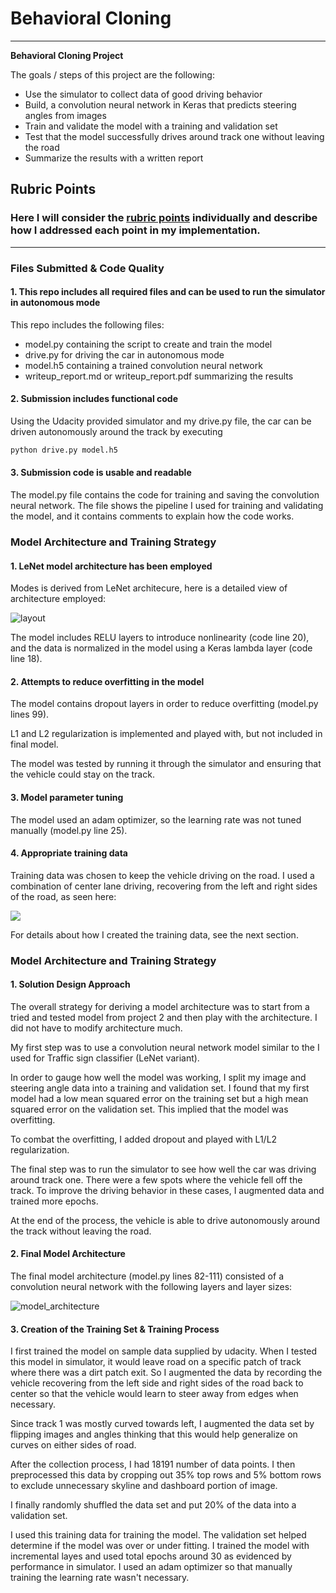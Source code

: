 
# **Behavioral Cloning** 


---

**Behavioral Cloning Project**

The goals / steps of this project are the following:
* Use the simulator to collect data of good driving behavior
* Build, a convolution neural network in Keras that predicts steering angles from images
* Train and validate the model with a training and validation set
* Test that the model successfully drives around track one without leaving the road
* Summarize the results with a written report


## Rubric Points
### Here I will consider the [rubric points](https://review.udacity.com/#!/rubrics/432/view) individually and describe how I addressed each point in my implementation.  

---
### Files Submitted & Code Quality

#### 1. This repo includes all required files and can be used to run the simulator in autonomous mode

 This repo includes the following files:
* model.py containing the script to create and train the model
* drive.py for driving the car in autonomous mode
* model.h5 containing a trained convolution neural network 
* writeup_report.md or writeup_report.pdf summarizing the results

#### 2. Submission includes functional code
Using the Udacity provided simulator and my drive.py file, the car can be driven autonomously around the track by executing 
```sh
python drive.py model.h5
```

#### 3. Submission code is usable and readable

The model.py file contains the code for training and saving the convolution neural network. The file shows the pipeline I used for training and validating the model, and it contains comments to explain how the code works.

### Model Architecture and Training Strategy

#### 1. LeNet model architecture has been employed

Modes is derived from LeNet architecure, here is a detailed view of architecture employed:

![layout](./images/model-architecture.png)


The model includes RELU layers to introduce nonlinearity (code line 20), and the data is normalized in the model using a Keras lambda layer (code line 18). 

#### 2. Attempts to reduce overfitting in the model

The model contains dropout layers in order to reduce overfitting (model.py lines 99). 

L1 and L2 regularization is implemented and played with, but not included in final model.

The model was tested by running it through the simulator and ensuring that the vehicle could stay on the track.

#### 3. Model parameter tuning

The model used an adam optimizer, so the learning rate was not tuned manually (model.py line 25).

#### 4. Appropriate training data

Training data was chosen to keep the vehicle driving on the road. I used a combination of center lane driving, recovering from the left and right sides of the road, as seen here:

<img src="/images/video.gif" video>

For details about how I created the training data, see the next section. 

### Model Architecture and Training Strategy

#### 1. Solution Design Approach

The overall strategy for deriving a model architecture was to start from a tried and tested model from project 2 and then play with the architecture. I did not have to modify architecture much.

My first step was to use a convolution neural network model similar to the I used for Traffic sign classifier (LeNet variant). 

In order to gauge how well the model was working, I split my image and steering angle data into a training and validation set. I found that my first model had a low mean squared error on the training set but a high mean squared error on the validation set. This implied that the model was overfitting. 

To combat the overfitting, I added dropout and played with L1/L2 regularization.

The final step was to run the simulator to see how well the car was driving around track one. There were a few spots where the vehicle fell off the track. To improve the driving behavior in these cases, I augmented data and trained more epochs.

At the end of the process, the vehicle is able to drive autonomously around the track without leaving the road.

#### 2. Final Model Architecture

The final model architecture (model.py lines 82-111) consisted of a convolution neural network with the following layers and layer sizes:

![model_architecture](images/model.png)



#### 3. Creation of the Training Set & Training Process

I first trained the model on sample data supplied by udacity. When I tested this model in simulator, it would leave road on a specific patch of track where there was a dirt patch exit. So I augmented the data by recording the vehicle recovering from the left side and right sides of the road back to center so that the vehicle would learn to steer away from edges when necessary.

Since track 1 was mostly curved towards left, I augmented the data set by flipping images and angles thinking that this would help generalize on curves on either sides of road.


After the collection process, I had 18191 number of data points. I then preprocessed this data by cropping out 35% top rows and 5% bottom rows to exclude unnecessary skyline and dashboard portion of image.

I finally randomly shuffled the data set and put 20% of the data into a validation set. 

I used this training data for training the model. The validation set helped determine if the model was over or under fitting. I trained the model with incremental layes and used total epochs around 30 as evidenced by performance in simulator. I used an adam optimizer so that manually training the learning rate wasn't necessary.



```python

```
